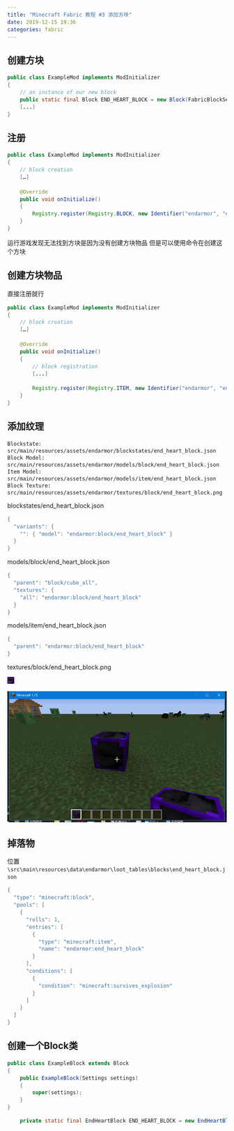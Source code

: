 ```yaml
---
title: "Minecraft Fabric 教程 #3 添加方块"
date: 2019-12-15 19:36
categories: fabric
---
```


## 创建方块

```java
public class ExampleMod implements ModInitializer
{
    // an instance of our new block
    public static final Block END_HEART_BLOCK = new Block(FabricBlockSettings.of(Material.METAL).build());
    [...]
}
```

## 注册

```java
public class ExampleMod implements ModInitializer
{
    // block creation
    […]
 
    @Override
    public void onInitialize()
    {
        Registry.register(Registry.BLOCK, new Identifier("endarmor", "end_heart_block"), END_HEART_BLOCK);
    }
}
```

运行游戏发现无法找到方块是因为没有创建方块物品 但是可以使用命令在创建这个方块


## 创建方块物品

直接注册就行

```java
public class ExampleMod implements ModInitializer
{
    // block creation
    […]
 
    @Override
    public void onInitialize()
    {
        // block registration
        [...]
 
        Registry.register(Registry.ITEM, new Identifier("endarmor", "end_heart_block"), new BlockItem(END_HEART_BLOCK, new Item.Settings().itemGroup(ItemGroup.MISC)));
    }
}
```


## 添加纹理

```
Blockstate: src/main/resources/assets/endarmor/blockstates/end_heart_block.json
Block Model: src/main/resources/assets/endarmor/models/block/end_heart_block.json
Item Model: src/main/resources/assets/endarmor/models/item/end_heart_block.json
Block Texture: src/main/resources/assets/endarmor/textures/block/end_heart_block.png
```


blockstates/end_heart_block.json

```java
{
  "variants": {
    "": { "model": "endarmor:block/end_heart_block" }
  }
}
```

models/block/end_heart_block.json

```java
{
  "parent": "block/cube_all",
  "textures": {
    "all": "endarmor:block/end_heart_block"
  }
}
```

models/item/end_heart_block.json

```java
{
  "parent": "endarmor:block/end_heart_block"
}
```

textures/block/end_heart_block.png

![my alternate text](/assets/fabric/end_heart_block.png)

![3 1](/assets/fabric/3-1.jpg)
## 掉落物

位置 `\src\main\resources\data\endarmor\loot_tables\blocks\end_heart_block.json`

```java
{
  "type": "minecraft:block",
  "pools": [
    {
      "rolls": 1,
      "entries": [
        {
          "type": "minecraft:item",
          "name": "endarmor:end_heart_block"
        }
      ],
      "conditions": [
        {
          "condition": "minecraft:survives_explosion"
        }
      ]
    }
  ]
}
```


## 创建一个Block类

```java
public class ExampleBlock extends Block
{
    public ExampleBlock(Settings settings)
    {
        super(settings);
    }
}
```

```java
	private static final EndHeartBlock END_HEART_BLOCK = new EndHeartBlock(FabricBlockSettings.of(Material.METAL).build());
```
